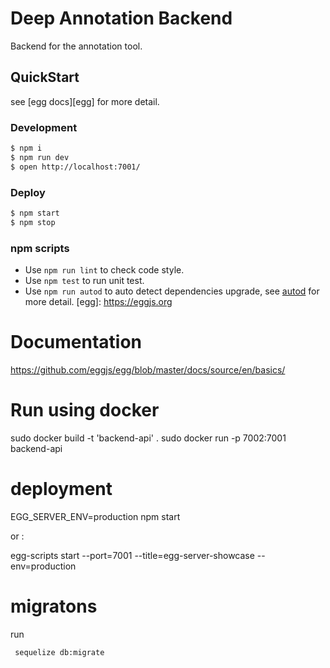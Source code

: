 # Deep Annotation Backend

Backend for the annotation tool.

## QuickStart

<!-- add docs here for user -->

see [egg docs][egg] for more detail.

### Development

```bash
$ npm i
$ npm run dev
$ open http://localhost:7001/
```

### Deploy

```bash
$ npm start
$ npm stop
```

### npm scripts

- Use `npm run lint` to check code style.
- Use `npm test` to run unit test.
- Use `npm run autod` to auto detect dependencies upgrade, see [autod](https://www.npmjs.com/package/autod) for more detail.
[egg]: https://eggjs.org

# Documentation

https://github.com/eggjs/egg/blob/master/docs/source/en/basics/

# Run using docker

sudo docker build -t 'backend-api' .
sudo docker run -p 7002:7001 backend-api


# deployment

EGG_SERVER_ENV=production npm start

or :

egg-scripts start --port=7001 --title=egg-server-showcase --env=production


# migratons

run

     sequelize db:migrate
